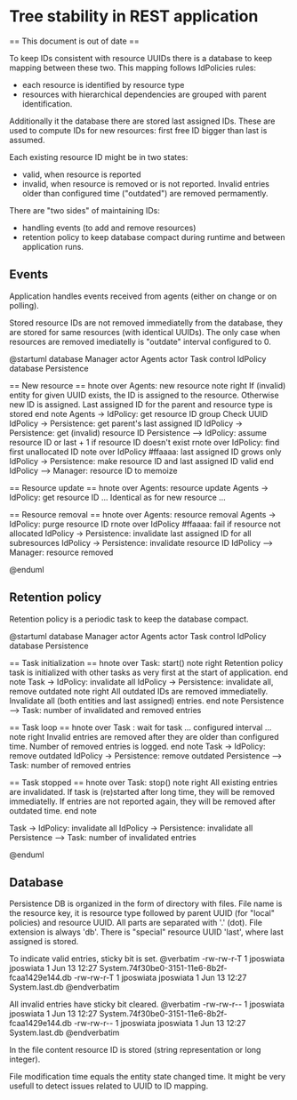 # Tree stability in REST application #

== This document is out of date ==

To keep IDs consistent with resource UUIDs there is a database to keep mapping between these two.
This mapping follows IdPolicies rules:
- each resource is identified by resource type
- resources with hierarchical dependencies are grouped with parent identification.

Additionally it the database there are stored last assigned IDs. These are used to compute IDs for new
resources: first free ID bigger than last is assumed.

Each existing resource ID might be in two states:
- valid, when resource is reported
- invalid, when resource is removed or is not reported.
Invalid entries older than configured time ("outdated") are removed permamently.

There are "two sides" of maintaining IDs:
- handling events (to add and remove resources)
- retention policy to keep database compact during runtime and between application runs.

## Events ##

Application handles events received from agents (either on change or on polling).

Stored resource IDs are not removed immediatelly from the database, they are stored for same
resources (with identical UUIDs). The only case when resources are removed imediatelly is
"outdate" interval configured to 0.


@startuml
database Manager
actor Agents
actor Task
control IdPolicy
database Persistence

== New resource ==
hnote over Agents: new resource
note right
    If (invalid) entity for given UUID exists, the ID is assigned to the resource.
    Otherwise new ID is assigned.
    Last assigned ID for the parent and resource type is stored
end note
Agents -> IdPolicy: get resource ID
group Check UUID
    IdPolicy -> Persistence: get parent's last assigned ID
    IdPolicy -> Persistence: get (invalid) resource ID
    Persistence --> IdPolicy: assume resource ID or last + 1 if resource ID doesn't exist
    rnote over IdPolicy: find first unallocated ID
    note over IdPolicy #ffaaaa: last assigned ID grows only
    IdPolicy -> Persistence: make resource ID and last assigned ID valid
end
IdPolicy --> Manager: resource ID to memoize

== Resource update ==
hnote over Agents: resource update
Agents -> IdPolicy: get resource ID
... Identical as for new resource ...

== Resource removal ==
hnote over Agents: resource removal
Agents -> IdPolicy: purge resource ID
rnote over IdPolicy #ffaaaa: fail if resource not allocated
IdPolicy -> Persistence: invalidate last assigned ID for all subresources
IdPolicy -> Persistence: invalidate resource ID
IdPolicy --> Manager: resource removed

@enduml

## Retention policy ##

Retention policy is a periodic task to keep the database compact.

@startuml
database Manager
actor Agents
actor Task
control IdPolicy
database Persistence


== Task initialization ==
hnote over Task: start()
note right
    Retention policy task is initialized with other tasks as very first at the start of application.
end note
Task -> IdPolicy: invalidate all
IdPolicy -> Persistence: invalidate all, remove outdated
note right
All outdated IDs are removed immediatelly.
Invalidate all (both entities and last assigned) entries.
end note
Persistence --> Task: number of invalidated and removed entries

== Task loop ==
hnote over Task : wait for task
... configured interval ...
note right
    Invalid entries are removed after they are older than configured time.
    Number of removed entries is logged.
end note
Task -> IdPolicy: remove outdated
IdPolicy -> Persistence: remove outdated
Persistence --> Task: number of removed entries

== Task stopped ==
hnote over Task: stop()
note right
    All existing entries are invalidated.
    If task is (re)started after long time, they will be removed immediatelly.
    If entries are not reported again, they will be removed after outdated time.
end note

Task -> IdPolicy: invalidate all
IdPolicy -> Persistence: invalidate all
Persistence --> Task: number of invalidated entries

@enduml

## Database ##

Persistence DB is organized in the form of directory with files.
File name is the resource key, it is resource type followed by parent UUID (for "local" policies) and resource UUID.
All parts are separated with '.' (dot).
File extension is always 'db'.
There is "special" resource UUID 'last', where last assigned is stored.

To indicate valid entries, sticky bit is set.
@verbatim
    -rw-rw-r-T 1 jposwiata jposwiata  1 Jun 13 12:27 System.74f30be0-3151-11e6-8b2f-fcaa1429e144.db
    -rw-rw-r-T 1 jposwiata jposwiata  1 Jun 13 12:27 System.last.db
@endverbatim

All invalid entries have sticky bit cleared.
@verbatim
    -rw-rw-r-- 1 jposwiata jposwiata  1 Jun 13 12:27 System.74f30be0-3151-11e6-8b2f-fcaa1429e144.db
    -rw-rw-r-- 1 jposwiata jposwiata  1 Jun 13 12:27 System.last.db
@endverbatim

In the file content resource ID is stored (string representation or long integer).

File modification time equals the entity state changed time. It might be very usefull to detect issues related to
UUID to ID mapping.
